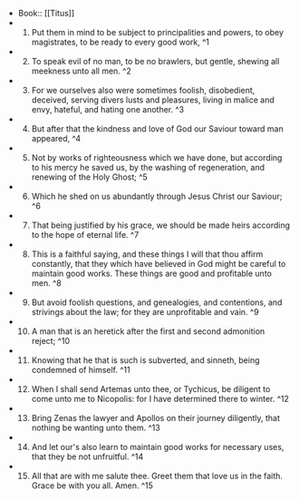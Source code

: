 - Book:: [[Titus]]
- 1. Put them in mind to be subject to principalities and powers, to obey magistrates, to be ready to every good work, ^1
- 2. To speak evil of no man, to be no brawlers, but gentle, shewing all meekness unto all men. ^2
- 3. For we ourselves also were sometimes foolish, disobedient, deceived, serving divers lusts and pleasures, living in malice and envy, hateful, and hating one another. ^3
- 4. But after that the kindness and love of God our Saviour toward man appeared, ^4
- 5. Not by works of righteousness which we have done, but according to his mercy he saved us, by the washing of regeneration, and renewing of the Holy Ghost; ^5
- 6. Which he shed on us abundantly through Jesus Christ our Saviour; ^6
- 7. That being justified by his grace, we should be made heirs according to the hope of eternal life. ^7
- 8. This is a faithful saying, and these things I will that thou affirm constantly, that they which have believed in God might be careful to maintain good works. These things are good and profitable unto men. ^8
- 9. But avoid foolish questions, and genealogies, and contentions, and strivings about the law; for they are unprofitable and vain. ^9
- 10. A man that is an heretick after the first and second admonition reject; ^10
- 11. Knowing that he that is such is subverted, and sinneth, being condemned of himself. ^11
- 12. When I shall send Artemas unto thee, or Tychicus, be diligent to come unto me to Nicopolis: for I have determined there to winter. ^12
- 13. Bring Zenas the lawyer and Apollos on their journey diligently, that nothing be wanting unto them. ^13
- 14. And let our's also learn to maintain good works for necessary uses, that they be not unfruitful. ^14
- 15. All that are with me salute thee. Greet them that love us in the faith. Grace be with you all. Amen. ^15
